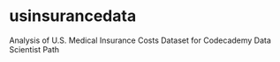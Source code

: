 # usinsurancedata
Analysis of U.S. Medical Insurance Costs Dataset for Codecademy Data Scientist Path
